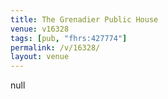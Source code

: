 ```yaml
---
title: The Grenadier Public House
venue: v16328
tags: [pub, "fhrs:427774"]
permalink: /v/16328/
layout: venue
---
```

null